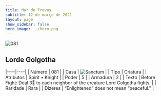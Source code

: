 ```yaml
---
title: Mar de Trevas
subtitle: 12 de março de 2021
layout: page
show_sidebar: false
hero_image: ../hero.png
---
```


![081](https://cdn.keyforgegame.com/media/card_front/pt/496_081_VXMWR7MR5CW9_pt.png)

## Lorde Golgotha

|----|----|
| Número | 081 |
| Casa | ![Sanctum](https://archonarcana.com/images/thumb/c/c7/Sanctum.png/22px-Sanctum.png "Santuário") |
| Tipo | Criatura |
| Atributos | Spirit • Knight |
| Poder | 5 |
| Armadura | 2 |
| Texto | Before Fight: Deal 3 to each neighbor of the creature Lord Golgotha fights. |
| Raridade | Rara |
| Dizeres | “Enlightened” does not mean “peaceful.” |
